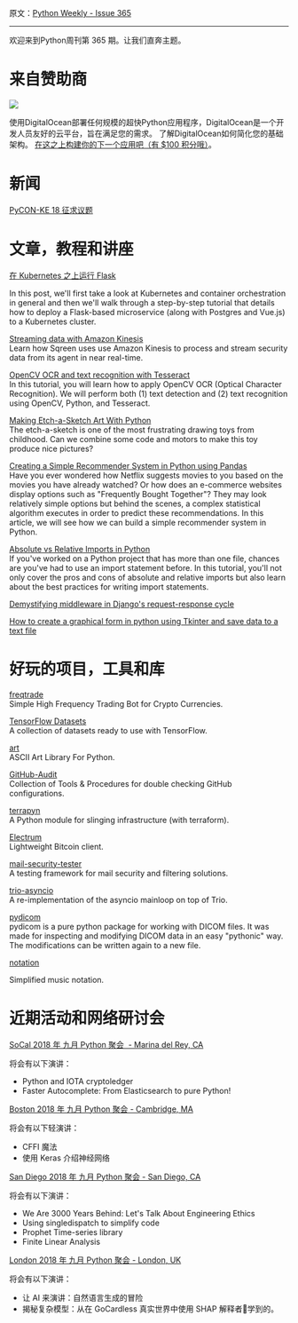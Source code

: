 原文：[Python Weekly - Issue 365](http://eepurl.com/dHIBoc)

---

欢迎来到Python周刊第 365 期。让我们直奔主题。


# 来自赞助商

[![](https://gallery.mailchimp.com/e2e180baf855ac797ef407fc7/images/fb87e896-e3dc-4e12-bcfe-1244601263fe.jpg)](https://try.digitalocean.com/performance/?utm_medium=Display&utm_source=Python_Weekly&utm_campaign=2018_Brand&utm_content=Conversation_with_100_125x125)

使用DigitalOcean部署任何规模的超快Python应用程序，DigitalOcean是一个开发人员友好的云平台，旨在满足您的需求。 了解DigitalOcean如何简化您的基础架构。 [在这之上构建你的下一个应用吧（有 $100 积分哦）](https://try.digitalocean.com/performance/?utm_medium=Display&utm_source=Python_Weekly&utm_campaign=2018_Brand&utm_content=Conversation_with_100_125x125)。
  
# 新闻  
  
[PyCON-KE 18 征求议题](https://docs.google.com/forms/d/e/1FAIpQLSf2cF2KxbI9XsEIHqBA2jEzx0S4fZ4_weK3HYMo10blq1mCWw/viewform)
  
  
# 文章，教程和讲座
  
[在 Kubernetes 之上运行 Flask](https://testdriven.io/running-flask-on-kubernetes)  

In this post, we'll first take a look at Kubernetes and container orchestration in general and then we'll walk through a step-by-step tutorial that details how to deploy a Flask-based microservice (along with Postgres and Vue.js) to a Kubernetes cluster.  
  
[Streaming data with Amazon Kinesis](https://blog.sqreen.io/streaming-data-amazon-kinesis/)  
Learn how Sqreen uses use Amazon Kinesis to process and stream security data from its agent in near real-time.  
  
[OpenCV OCR and text recognition with Tesseract](https://www.pyimagesearch.com/2018/09/17/opencv-ocr-and-text-recognition-with-tesseract/)  
In this tutorial, you will learn how to apply OpenCV OCR (Optical Character Recognition). We will perform both (1) text detection and (2) text recognition using OpenCV, Python, and Tesseract.  
  
[Making Etch-a-Sketch Art With Python](http://sunnybala.com/2018/09/10/python-etch-a-sketch.html)  
The etch-a-sketch is one of the most frustrating drawing toys from childhood. Can we combine some code and motors to make this toy produce nice pictures?   
  
[Creating a Simple Recommender System in Python using Pandas](https://stackabuse.com/creating-a-simple-recommender-system-in-python-using-pandas/)  
Have you ever wondered how Netflix suggests movies to you based on the movies you have already watched? Or how does an e-commerce websites display options such as "Frequently Bought Together"? They may look relatively simple options but behind the scenes, a complex statistical algorithm executes in order to predict these recommendations. In this article, we will see how we can build a simple recommender system in Python.  
  
[Absolute vs Relative Imports in Python](https://realpython.com/absolute-vs-relative-python-imports/)  
If you've worked on a Python project that has more than one file, chances are you've had to use an import statement before. In this tutorial, you'll not only cover the pros and cons of absolute and relative imports but also learn about the best practices for writing import statements.  
  
[Demystifying middleware in Django's request-response cycle](https://medium.com/@finndersen/demystifying-middleware-in-djangos-request-response-cycle-a463637390a2)  
  
[How to create a graphical form in python using Tkinter and save data to a text file](https://www.youtube.com/watch?v=xH4JOEJ5Uc0)  
  
  
# 好玩的项目，工具和库  
  
[freqtrade](https://github.com/freqtrade/freqtrade)  
Simple High Frequency Trading Bot for Crypto Currencies.  
  
[TensorFlow Datasets](https://github.com/tensorflow/datasets)  
A collection of datasets ready to use with TensorFlow.  
  
[art](https://github.com/sepandhaghighi/art)  
ASCII Art Library For Python.  
  
[GitHub-Audit](https://github.com/mozilla-services/GitHub-Audit)  
Collection of Tools &amp; Procedures for double checking GitHub configurations.  
  
[terrapyn](https://github.com/kennethreitz/terrapyn)  
A Python module for slinging infrastructure (with terraform).  
  
[Electrum](https://github.com/spesmilo/electrum)   
Lightweight Bitcoin client.  
  
[mail-security-tester](https://github.com/TKCERT/mail-security-tester)  
A testing framework for mail security and filtering solutions.  
  
[trio-asyncio](https://github.com/python-trio/trio-asyncio)  
A re-implementation of the asyncio mainloop on top of Trio.  
  
[pydicom](https://github.com/pydicom/pydicom)  
pydicom is a pure python package for working with DICOM files. It was made for inspecting and modifying DICOM data in an easy "pythonic" way. The modifications can be written again to a new file.  
  
[notation](https://github.com/hoffa/notation)   

Simplified music notation.  
  
  
# 近期活动和网络研讨会  
  
[SoCal 2018 年 九月 Python 聚会  \- Marina del Rey, CA](https://www.meetup.com/socalpython/events/254638429/)  

将会有以下演讲：

  * Python and IOTA cryptoledger
  * Faster Autocomplete: From Elasticsearch to pure Python! 

  
[Boston 2018 年 九月 Python 聚会 - Cambridge, MA](https://www.meetup.com/bostonpython/events/251882456/)  

将会有以下轻演讲：

  * CFFI 魔法
  * 使用 Keras 介绍神经网络

  
[San Diego 2018 年 九月 Python 聚会 - San Diego, CA](https://www.meetup.com/pythonsd/events/251655329/)   

将会有以下演讲：

  * We Are 3000 Years Behind: Let's Talk About Engineering Ethics
  * Using singledispatch to simplify code
  * Prophet Time-series library
  * Finite Linear Analysis

  
[London 2018 年 九月 Python 聚会 - London, UK](https://www.meetup.com/LondonPython/events/254408773/)  

将会有以下演讲：

  * 让 AI 来演讲：自然语言生成的冒险
  * 揭秘复杂模型：从在 GoCardless 真实世界中使用 SHAP 解释者学到的。


